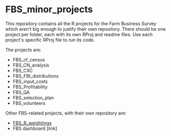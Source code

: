 # FBS_minor_projects

This repository contains all the R projects for the Farm Business Survey which aren't big enough to justify their own repository. There should be one project per folder, each with its own RProj and readme files. Use each project's specific RProj file to run its code.

The projects are:

* FBS_cf_census
* FBS_CN_analysis
* FBS_CXC
* FBS_FBI_distributions
* FBS_input_costs
* FBS_Profitability
* FBS_QA
* FBS_selection_plan
* FBS_volunteers

Other FBS-related projects, with their own repository are:

* [FBS_R_weightings](https://github.com/DataScienceScotland/FBS_R_Weighting)
* FBS dashboard [link]
